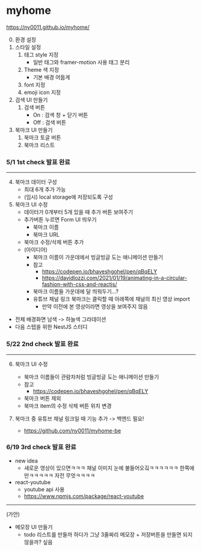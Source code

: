 # myhome

https://ny0011.github.io/myhome/

0. 환경 설정
1. 스타일 설정
   1. 태그 style 지정
      - 일반 태그와 framer-motion 사용 태그 분리
   2. Theme 색 지정
      - 기본 배경 어둡게
   3. font 지정
   4. emoji icon 지정
2. 검색 UI 만들기
   1. 검색 버튼
      - On : 검색 창 + 닫기 버튼
      - Off : 검색 버튼
3. 북마크 UI 만들기
   1. 북마크 토글 버튼
   2. 북마크 리스트

### 5/1 1st check 발표 완료

---

4. 북마크 데이터 구성
   - 최대 6개 추가 가능
   - (임시) local storage에 저장되도록 구성
5. 북마크 UI 수정
   - 데이터가 0개부터 5개 있을 때 추가 버튼 보여주기
   - 추가버튼 누르면 Form UI 띄우기
     - 북마크 이름
     - 북마크 URL
   - 북마크 수정/삭제 버튼 추가
   - (아이디어)
     - 북마크 이름이 가운데에서 빙글빙글 도는 애니메이션 만들기
     - 참고
       - https://codepen.io/bhaveshgohel/pen/qBqELY
       - https://davidlozzi.com/2021/01/19/animating-in-a-circular-fashion-with-css-and-reactjs/
     - 북마크 이름들 가운데에 달 띄워두기...?
     - 유튜브 채널 링크 북마크는 클릭할 때 아래쪽에 채널의 최신 영상 import
       - 만약 이전에 본 영상이라면 영상을 보여주지 않음

- 전체 배경화면 남색 -> 하늘색 그라데이션
- 다음 스텝을 위한 NestJS 스터디

### 5/22 2nd check 발표 완료

---

6. 북마크 UI 수정

   - 북마크 이름들이 관람차처럼 빙글빙글 도는 애니메이션 만들기
   - 참고
     - https://codepen.io/bhaveshgohel/pen/qBqELY
   - 북마크 버튼 제외
   - 북마크 item의 수정 삭제 버튼 위치 변경

7. 북마크 중 유튜브 채널 링크일 때 기능 추가 -> 백엔드 필요!
   - https://github.com/ny0011/myhome-be

### 6/19 3rd check 발표 완료
- new idea
   - 새로운 영상이 있으면ㅋㅋㅋ 채널 이미지 눈에 불들어오깈ㅋㅋㅋㅋㅋㅋ 한쪽에만ㅋㅋㅋㅋㅋ 자전 무엇ㅋㅋㅋㅋ
- react-youtube
   - youtube api 사용
   - https://www.npmjs.com/package/react-youtube
---



(가안)

- 메모장 UI 만들기
  - todo 리스트를 만들까 하다가 그냥 3줄짜리 메모장 + 저장버튼을 만들면 되지 않을까? 싶음


